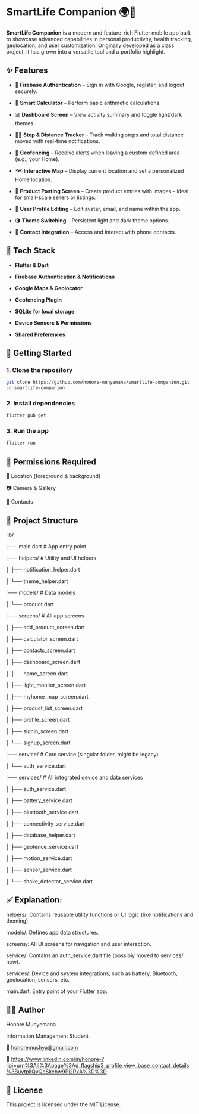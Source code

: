 # SmartLife Companion 🌍📱

**SmartLife Companion** is a modern and feature-rich Flutter mobile app built to showcase advanced capabilities in personal productivity, health tracking, geolocation, and user customization. Originally developed as a class project, it has grown into a versatile tool and a portfolio highlight.

## ✨ Features

- 🔐 **Firebase Authentication** – Sign in with Google, register, and logout securely.

- 🧮 **Smart Calculator** – Perform basic arithmetic calculations.

- 📊 **Dashboard Screen** – View activity summary and toggle light/dark themes.

- 🏃‍♂️ **Step & Distance Tracker** – Track walking steps and total distance moved with real-time notifications.

- 📍 **Geofencing** – Receive alerts when leaving a custom defined area (e.g., your Home).

- 🗺️ **Interactive Map** – Display current location and set a personalized Home location.

- 🧾 **Product Posting Screen** – Create product entries with images – ideal for small-scale sellers or listings.

- 👤 **User Profile Editing** – Edit avatar, email, and name within the app.

- 🌗 **Theme Switching** – Persistent light and dark theme options.

- 📇 **Contact Integration** – Access and interact with phone contacts.

## 🧰 Tech Stack

- **Flutter & Dart**

- **Firebase Authentication & Notifications**

- **Google Maps & Geolocator**

- **Geofencing Plugin**

- **SQLite for local storage**

- **Device Sensors & Permissions**

- **Shared Preferences**

## 🚀 Getting Started

### 1. Clone the repository

```bash
git clone https://github.com/honore-munyemana/smartlife-companion.git
cd smartlife-companion
```
### 2. Install dependencies
```bash
flutter pub get
```
### 3. Run the app
```bash
flutter run
```
## 🔐 Permissions Required

📍 Location (foreground & background)

📷 Camera & Gallery

📇 Contacts

## 📁 Project Structure

lib/

├── main.dart                         # App entry point


├── helpers/                          # Utility and UI helpers

│   ├── notification_helper.dart

│   └── theme_helper.dart


├── models/                           # Data models

│   └── product.dart


├── screens/                          # All app screens

│   ├── add_product_screen.dart

│   ├── calculator_screen.dart

│   ├── contacts_screen.dart

│   ├── dashboard_screen.dart

│   ├── home_screen.dart

│   ├── light_monitor_screen.dart

│   ├── myhome_map_screen.dart

│   ├── product_list_screen.dart

│   ├── profile_screen.dart

│   ├── signin_screen.dart

│   └── signup_screen.dart



├── service/                          # Core service (singular folder, might be legacy)

│   └── auth_service.dart


├── services/                         # All integrated device and data services

│   ├── auth_service.dart

│   ├── battery_service.dart

│   ├── bluetooth_service.dart

│   ├── connectivity_service.dart

│   ├── database_helper.dart

│   ├── geofence_service.dart

│   ├── motion_service.dart

│   ├── sensor_service.dart

│   └── shake_detector_service.dart

## ✅ Explanation:

helpers/: Contains reusable utility functions or UI logic (like notifications and theming).

models/: Defines app data structures.

screens/: All UI screens for navigation and user interaction.

service/: Contains an auth_service.dart file (possibly moved to services/ now).

services/: Device and system integrations, such as battery, Bluetooth, geolocation, sensors, etc.

main.dart: Entry point of your Flutter app.


## 👨‍💻 Author

Honore Munyemana

Information Management Student

📧 honoremushya@gmail.com

🔗 https://www.linkedin.com/in/honore-?lipi=urn%3Ali%3Apage%3Ad_flagship3_profile_view_base_contact_details%3BuytplIQyQoSkcbw9Pi2RxA%3D%3D

## 📜 License

This project is licensed under the MIT License.
